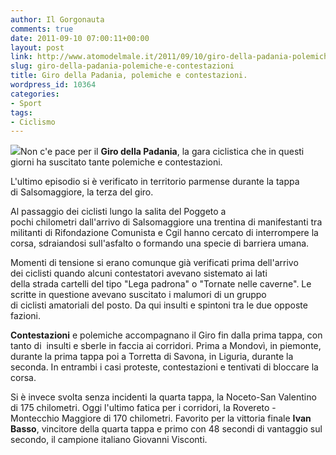 ```yaml
---
author: Il Gorgonauta
comments: true
date: 2011-09-10 07:00:11+00:00
layout: post
link: http://www.atomodelmale.it/2011/09/10/giro-della-padania-polemiche-e-contestazioni/
slug: giro-della-padania-polemiche-e-contestazioni
title: Giro della Padania, polemiche e contestazioni.
wordpress_id: 10364
categories:
- Sport
tags:
- Ciclismo
---
```


[![](http://www.atomodelmale.it/wp-content/uploads/2011/09/Giro-della-padania-300x200.jpg)](http://www.atomodelmale.it/wp-content/uploads/2011/09/Giro-della-padania.jpg)Non c'e pace per il **Giro della Padania**, la gara ciclistica che in questi giorni ha suscitato tante polemiche e contestazioni.

L'ultimo episodio si è verificato in territorio parmense durante la tappa di Salsomaggiore, la terza del giro.

Al passaggio dei ciclisti lungo la salita del Poggeto a pochi chilometri dall'arrivo di Salsomaggiore una trentina di manifestanti tra militanti di Rifondazione Comunista e Cgil hanno cercato di interrompere la corsa, sdraiandosi sull'asfalto o formando una specie di barriera umana.

Momenti di tensione si erano comunque già verificati prima dell'arrivo dei ciclisti quando alcuni contestatori avevano sistemato ai lati della strada cartelli del tipo "Lega padrona" o "Tornate nelle caverne". Le scritte in questione avevano suscitato i malumori di un gruppo di ciclisti amatoriali del posto. Da qui insulti e spintoni tra le due opposte fazioni.


**Contestazioni** e polemiche accompagnano il Giro fin dalla prima tappa, con tanto di  insulti e sberle in faccia ai corridori. Prima a Mondovì, in piemonte, durante la prima tappa poi a Torretta di Savona, in Liguria, durante la seconda. In entrambi i casi proteste, contestazioni e tentivati di bloccare la corsa.

Si è invece svolta senza incidenti la quarta tappa, la Noceto-San Valentino di 175 chilometri. Oggi l'ultimo fatica per i corridori, la Rovereto - Montecchio Maggiore di 170 chilometri. Favorito per la vittoria finale **Ivan Basso**, vincitore della quarta tappa e primo con 48 secondi di vantaggio sul secondo, il campione italiano Giovanni Visconti.
